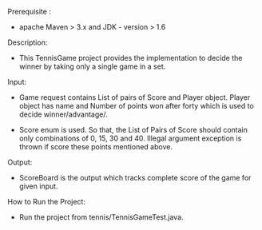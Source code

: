 Prerequisite :

- apache Maven > 3.x and JDK - version > 1.6

Description: 
- This TennisGame project provides the implementation to decide the winner by taking only a single game in a set.

Input:
 - Game request contains List of pairs of Score and Player object. Player object has name and Number of points won 
   after forty which is used to decide winner/advantage/.

 - Score enum is used. So that, the List of Pairs of Score should contain only combinations of 0, 15, 30 and 40. 
   Illegal argument exception is thrown if score these points mentioned above.

Output:

- ScoreBoard is the output which tracks complete score of the game for given input.

How to Run the Project:

- Run the project from tennis/TennisGameTest.java.




 

